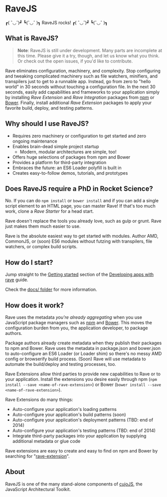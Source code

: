# RaveJS

┏( ˆ◡ˆ)┛ ┗(ˆ◡ˆ )┓ RaveJS rocks! ┏( ˆ◡ˆ)┛ ┗(ˆ◡ˆ )┓

## What is RaveJS?

> **Note**: RaveJS is still under development.  Many parts are incomplete at
this time.  Please give it a try, though, and let us know what you think.
Or check out the open issues, if you'd like to contribute.

Rave eliminates configuration, machinery, and complexity.  Stop configuring
and tweaking complicated machinery such as file watchers, minifiers, and
transpilers just to get to a runnable app.  Instead, go from zero to "hello
world" in 30 seconds without touching a configuration file.  In the next 30
seconds, easily add capabilities and frameworks to your application simply
by installing *Rave Extension* and *Rave Integration* packages from
[npm](http://www.npmjs.org/search?q=rave-extension) or
[Bower](http://bower.io/search/?q=rave-extension). Finally, install additional
*Rave Extension* packages to apply your favorite build, deploy, and testing
patterns.

## Why should I use RaveJS?

-	Requires zero machinery or configuration to get started and zero ongoing
	maintenance
-	Enables brain-dead simple project startup
	-	Modern, modular architectures are simple, too!
-	Offers huge selections of packages from npm and Bower
-   Provides a platform for third-party integration
-	Embraces the future: an ES6 Loader polyfill is built in
-	Creates easy-to-follow demos, tutorials, and prototypes


## Does RaveJS require a PhD in Rocket Science?

No.  If you can do `npm install` or `bower install` and if you can add
a single script element to an HTML page, you can master Rave!  If that's
too much work, clone a *Rave Starter* for a head start.

Rave doesn't replace the tools you already love, such as gulp or grunt.
Rave just makes them much easier to use.

Rave is the absolute easiest way to get started with modules.  Author AMD,
CommonJS, or (soon) ES6 modules without futzing with transpilers, file watchers,
or complex build scripts.


## How do I start?

Jump straight to the [Getting started](./docs/developing.md#getting-started)
section of the [Developing apps with rave](./docs/developing.md) guide.

Check the [docs/ folder](./docs/) for more information.


## How does it work?

Rave uses the metadata *you're already aggregating* when you use JavaScript
package managers such as [npm](http://npmjs.org) and [Bower](http://bower.io).
This moves the configuration burden from you, the application developer,
to package authors.

Package authors already create metadata when they publish their
packages to npm and Bower.  Rave uses the metadata in package.json and
bower.json to auto-configure an ES6 Loader (or Loader shim) so there's no
messy AMD config or browserify build process.  (Soon) Rave will use
metadata to automate the build/deploy and testing processes, too.

Rave Extensions allow third parties to provide new capabilities
to Rave or to your application.  Install the extensions you desire easily
through npm (`npm install --save <name-of-rave-extension>`) or Bower
(`bower install --save <name-of-rave-extension>`).

Rave Extensions do many things:

- Auto-configure your application's loading patterns
- Auto-configure your application's build patterns (soon)
- Auto-configure your application's deployment patterns (TBD: end of 2014)
- Auto-configure your application's testing patterns (TBD: end of 2014)
- Integrate third-party packages into your application by supplying additional
  metadata or glue code

Rave extensions are easy to create and easy to find on npm and Bower by
searching for "[rave-extension](http://www.npmjs.org/search?q=rave-extension)".


## About

RaveJS is one of the many stand-alone components of
[cujoJS](http://cujojs.com), the JavaScript Architectural Toolkit.
